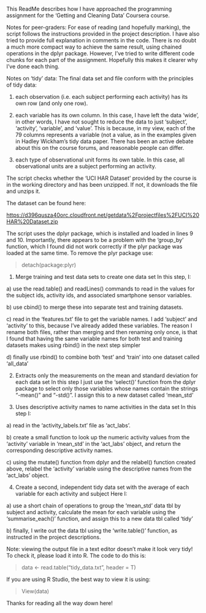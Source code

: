This ReadMe describes how I have approached the programming assignment for the ‘Getting and Cleaning Data’ Coursera course. 

Notes for peer-graders:
For ease of reading (and hopefully marking), the script follows the instructions provided in the project description. I have also tried to provide full explanation in comments in the code. There is no doubt a much more compact way to achieve the same result, using chained operations in the dplyr package. However, I’ve tried to write different code chunks for each part of the assignment. Hopefully this makes it clearer why I’ve done each thing.

Notes on ‘tidy’ data:
The final data set and file conform with the principles of tidy data:
1) each observation (i.e. each subject performing each activity) has its own row (and only one row).

2) each variable has its own column. In this case, I have left the data ‘wide’, in other words, I have not sought to reduce the data to just ‘subject’, ‘activity’, ‘variable’, and ‘value’. This is because, in my view, each of the 79 columns represents a variable (not a value, as in the examples given in Hadley Wickham’s tidy data paper. There has been an active debate about this on the course forums, and reasonable people can differ.

3) each type of observational unit forms its own table. In this case, all observational units are a subject performing an activity.

The script checks whether the ‘UCI HAR Dataset’ provided by the course is in the working directory and has been unzipped. If not, it downloads the file and unzips it. 

The dataset can be found here: 

https://d396qusza40orc.cloudfront.net/getdata%2Fprojectfiles%2FUCI%20HAR%20Dataset.zip

The script uses the dplyr package, which is installed and loaded in lines 9 and 10. Importantly, there appears to be a problem with the ‘group_by’ function, which I found did not work correctly if the plyr package was loaded at the same time. To remove the plyr package use:

> detach(package:plyr)

1. Merge training and test data sets to create one data set
In this step, I: 

a) use the read.table() and readLines() commands to read in the values for the subject ids, activity ids, and associated smartphone sensor variables.

b) use cbind() to merge these into separate test and training datasets. 

c) read in the ‘features.txt’ file to get the variable names. I add ‘subject’ and ‘activity’ to this, because I’ve already added these variables. The reason I rename both files, rather than merging and then renaming only once, is that I found that having the same variable names for both test and training datasets makes using rbind() in the next step simpler

d) finally use rbind() to combine both ‘test’ and ‘train’ into one dataset called ‘all_data’

2. Extracts only the measurements on the mean and standard deviation for each data set
In this step I just use the ‘select()’ function from the dplyr package to select only those variables whose names contain the strings “-mean()” and “-std()”. I assign this to a new dataset called ‘mean_std’

3. Uses descriptive activity names to name activities in the data set
In this step I:

a) read in the ‘activity_labels.txt’ file as ‘act_labs’.

b) create a small function to look up the numeric activity values from the ‘activity’ variable in ‘mean_std’ in the ‘act_labs’ object, and return the corresponding descriptive activity names.

c) using the mutate() function from dplyr and the relabel() function created above, relabel the ‘activity’ variable using the descriptive names from the ‘act_labs’ object.

4. Create a second, independent tidy data set with the average of each variable for each activity and subject
Here I:

a) use a short chain of operations to group the ‘mean_std’ data tbl by subject and activity, calculate the mean for each variable using the ‘summarise_each()’ function, and assign this to a new data tbl called ‘tidy’

b) finally, I write out the data tbl using the ‘write.table()’ function, as instructed in the project descriptions.

Note: viewing the output file in a text editor doesn’t make it look very tidy! To check it, please load it into R. The code to do this is:

> data <- read.table(“tidy_data.txt”, header = T)

If you are using R Studio, the best way to view it is using:

> View(data)

Thanks for reading all the way down here!
 
